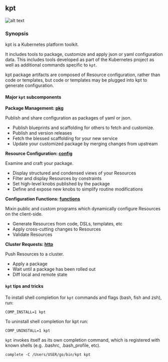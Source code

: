 ## kpt

![alt text][demo]

### Synopsis

kpt is a Kubernetes platform toolkit.

It includes tools to package, customize and apply json or yaml configuration data.
This includes tools developed as part of the Kubernetes project as well as additional commands
specific to `kpt`.

kpt package artifacts are composed of Resource configuration, rather than code or templates,
but code or templates may be plugged into kpt to generate configuration.

#### Major `kpt` subcomponents

**Package Management: [pkg]**

Publish and share configuration as packages of yaml or json.

- Publish blueprints and scaffolding for others to fetch and customize.
- Publish and version releases
- Fetch the blessed scaffolding for your new service
- Update your customized package by merging changes from upstream

**Resource Configuration: [config]**

Examine and craft your package.

- Display structured and condensed views of your Resources
- Filter and display Resources by constraints
- Set high-level knobs published by the package
- Define and expose new knobs to simplify routine modifications

**Configuration Functions: [functions]**

Mixin public and custom programs which dynamically configure Resources on the client-side.

- Generate Resources from code, DSLs, templates, etc
- Apply cross-cutting changes to Resources
- Validate Resources

**Cluster Requests: [http]**

Push Resources to a cluster.

- Apply a package
- Wait until a package has been rolled out
- Diff local and remote state

#### `kpt` tips and tricks

To install shell completion for `kpt` commands and flags (bash, fish and zsh), run:

    COMP_INSTALL=1 kpt

To uninstall shell completion for kpt run:

    COMP_UNINSTALL=1 kpt

`kpt` invokes itself as its own completion command, which is registered with known shells
(e.g. .bashrc, .bash_profile, etc).

    complete -C /Users/USER/go/bin/kpt kpt

### 

[demo]: https://storage.cloud.google.com/kpt-dev/docs/overview-readme.gif "kpt"
[pkg]: pkg
[config]: config
[functions]: functions
[http]: http